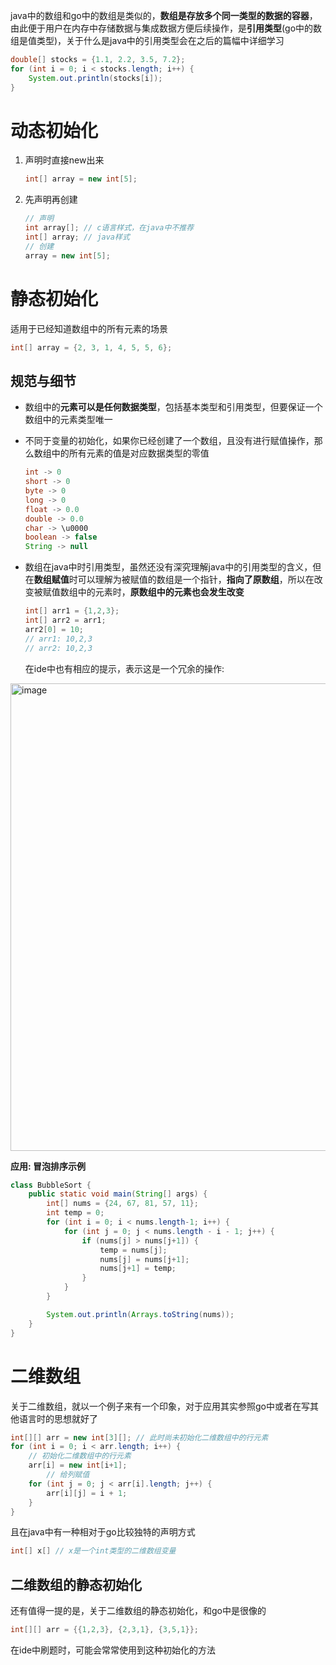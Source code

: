 java中的数组和go中的数组是类似的，**数组是存放多个同一类型的数据的容器**，由此便于用户在内存中存储数据与集成数据方便后续操作，是**引用类型**(go中的数组是值类型)，关于什么是java中的引用类型会在之后的篇幅中详细学习

```java
double[] stocks = {1.1, 2.2, 3.5, 7.2};
for (int i = 0; i < stocks.length; i++) {
    System.out.println(stocks[i]);
}
```

# 动态初始化

1. 声明时直接new出来

   ```java
   int[] array = new int[5];
   ```

2. 先声明再创建

   ```java
   // 声明
   int array[]; // c语言样式，在java中不推荐
   int[] array; // java样式
   // 创建
   array = new int[5];
   ```

# 静态初始化

适用于已经知道数组中的所有元素的场景

```java
int[] array = {2, 3, 1, 4, 5, 5, 6};
```

## 规范与细节

- 数组中的**元素可以是任何数据类型**，包括基本类型和引用类型，但要保证一个数组中的元素类型唯一

- 不同于变量的初始化，如果你已经创建了一个数组，且没有进行赋值操作，那么数组中的所有元素的值是对应数据类型的零值

  ```java
  int -> 0
  short -> 0
  byte -> 0
  long -> 0
  float -> 0.0
  double -> 0.0
  char -> \u0000
  boolean -> false
  String -> null
  ```

- 数组在java中时引用类型，虽然还没有深究理解java中的引用类型的含义，但在**数组赋值**时可以理解为被赋值的数组是一个指针，**指向了原数组**，所以在改变被赋值数组中的元素时，**原数组中的元素也会发生改变**

  ```java
  int[] arr1 = {1,2,3};
  int[] arr2 = arr1;
  arr2[0] = 10;
  // arr1: 10,2,3
  // arr2: 10,2,3
  ```

  在ide中也有相应的提示，表示这是一个冗余的操作:

<img width="748" alt="image" src="https://github.com/steaksunflower0107/JavaLearingAsGopher-BasePart/assets/112318617/15e204ce-199f-405f-9ef1-b9742f41f3e1">


**应用: 冒泡排序示例**

```java
class BubbleSort {
    public static void main(String[] args) {
        int[] nums = {24, 67, 81, 57, 11};
        int temp = 0;
        for (int i = 0; i < nums.length-1; i++) {
            for (int j = 0; j < nums.length - i - 1; j++) {
                if (nums[j] > nums[j+1]) {
                    temp = nums[j];
                    nums[j] = nums[j+1];
                    nums[j+1] = temp;
                }
            }
        }

        System.out.println(Arrays.toString(nums));
    }
}
```

# 二维数组

关于二维数组，就以一个例子来有一个印象，对于应用其实参照go中或者在写其他语言时的思想就好了

```java
int[][] arr = new int[3][]; // 此时尚未初始化二维数组中的行元素
for (int i = 0; i < arr.length; i++) {
  	// 初始化二维数组中的行元素
    arr[i] = new int[i+1];
		// 给列赋值
    for (int j = 0; j < arr[i].length; j++) {
        arr[i][j] = i + 1;
    }
}
```

且在java中有一种相对于go比较独特的声明方式

```java
int[] x[] // x是一个int类型的二维数组变量
```

## 二维数组的静态初始化

还有值得一提的是，关于二维数组的静态初始化，和go中是很像的

```java
int[][] arr = {{1,2,3}, {2,3,1}, {3,5,1}};
```

在ide中刷题时，可能会常常使用到这种初始化的方法
